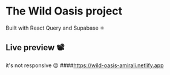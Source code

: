 # The Wild Oasis project

Built with React Query and Supabase ⚛️

## Live preview 📽️
it's not responsive 😣
####https://wild-oasis-amirali.netlify.app

